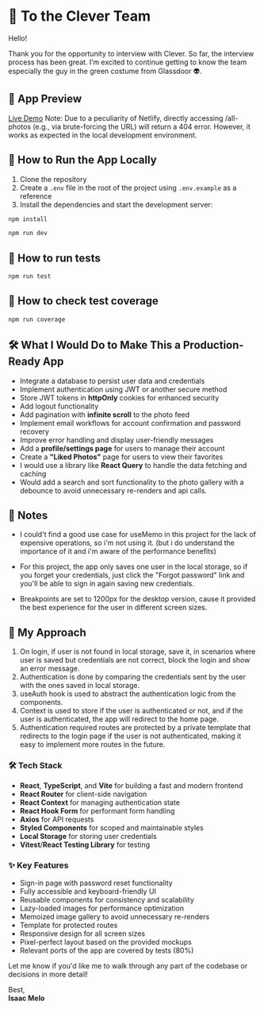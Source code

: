 # 👋 To the Clever Team

Hello!

Thank you for the opportunity to interview with Clever. So far, the interview process has been great. I’m excited to continue getting to know the team especially the guy in the green costume from Glassdoor 👽.

## 📱 App Preview

[Live Demo](https://cleverphotos.netlify.app/)
Note: Due to a peculiarity of Netlify, directly accessing /all-photos (e.g., via brute-forcing the URL) will return a 404 error. However, it works as expected in the local development environment.

## 🚀 How to Run the App Locally

1. Clone the repository
2. Create a `.env` file in the root of the project using `.env.example` as a reference
3. Install the dependencies and start the development server:

```bash
npm install
```

```bash
npm run dev
```

## 🧪 How to run tests

```bash
npm run test
```

## 🧪 How to check test coverage

```bash
npm run coverage
```

## 🛠️ What I Would Do to Make This a Production-Ready App

- Integrate a database to persist user data and credentials
- Implement authentication using JWT or another secure method
- Store JWT tokens in **httpOnly** cookies for enhanced security
- Add logout functionality
- Add pagination with **infinite scroll** to the photo feed
- Implement email workflows for account confirmation and password recovery
- Improve error handling and display user-friendly messages
- Add a **profile/settings page** for users to manage their account
- Create a **"Liked Photos"** page for users to view their favorites
- I would use a library like **React Query** to handle the data fetching and caching
- Would add a search and sort functionality to the photo gallery with a debounce to avoid unnecessary re-renders and api calls.

## 📝 Notes

- I could't find a good use case for useMemo in this project for the lack of expensive operations, so i'm not using it. (but i do understand the importance of it and i'm aware of the performance benefits)

- For this project, the app only saves one user in the local storage, so if you forget your credentials, just click the "Forgot password" link and you'll be able to sign in again saving new credentials.

- Breakpoints are set to 1200px for the desktop version, cause it provided the best experience for the user in different screen sizes.

## 🧠 My Approach

1. On login, if user is not found in local storage, save it, in scenarios where user is saved but credentials are not correct, block the login and show an error message.
2. Authentication is done by comparing the credentials sent by the user with the ones saved in local storage.
3. useAuth hook is used to abstract the authentication logic from the components.
4. Context is used to store if the user is authenticated or not, and if the user is authenticated, the app will redirect to the home page.
5. Authentication required routes are protected by a private template that redirects to the login page if the user is not authenticated, making it easy to implement more routes in the future.

### 🛠️ Tech Stack

- **React**, **TypeScript**, and **Vite** for building a fast and modern frontend
- **React Router** for client-side navigation
- **React Context** for managing authentication state
- **React Hook Form** for performant form handling
- **Axios** for API requests
- **Styled Components** for scoped and maintainable styles
- **Local Storage** for storing user credentials
- **Vitest**/**React Testing Library** for testing

### ✨ Key Features

- Sign-in page with password reset functionality
- Fully accessible and keyboard-friendly UI
- Reusable components for consistency and scalability
- Lazy-loaded images for performance optimization
- Memoized image gallery to avoid unnecessary re-renders
- Template for protected routes
- Responsive design for all screen sizes
- Pixel-perfect layout based on the provided mockups
- Relevant ports of the app are covered by tests (80%)

Let me know if you'd like me to walk through any part of the codebase or decisions in more detail!

Best,  
**Isaac Melo**
